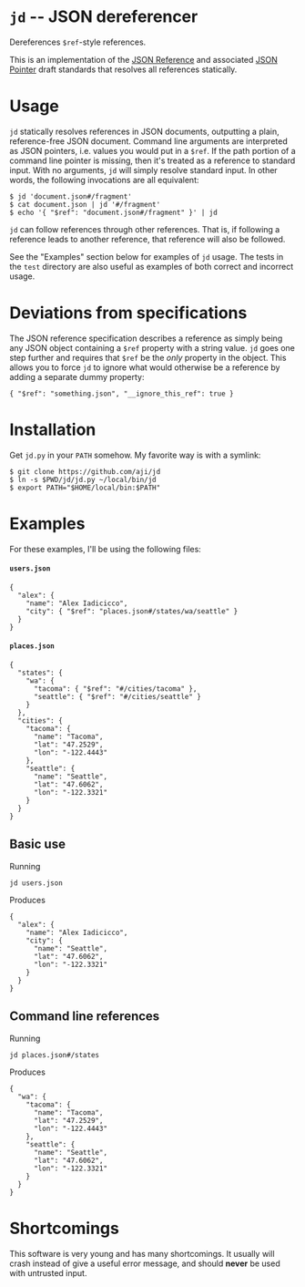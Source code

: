# `jd` -- JSON dereferencer

Dereferences `$ref`-style references.

This is an implementation of the [JSON Reference][json-ref] and associated
[JSON Pointer][json-pointer] draft standards that resolves all references
statically.

[json-ref]: https://tools.ietf.org/html/draft-pbryan-zyp-json-ref-03
[json-pointer]: https://tools.ietf.org/html/draft-ietf-appsawg-json-pointer-04

# Usage

`jd` statically resolves references in JSON documents, outputting a plain,
reference-free JSON document. Command line arguments are interpreted as
JSON pointers, i.e. values you would put in a `$ref`. If the path portion
of a command line pointer is missing, then it's treated as a reference to
standard input. With no arguments, `jd` will simply resolve standard input.
In other words, the following invocations are all equivalent:

```
$ jd 'document.json#/fragment'
$ cat document.json | jd '#/fragment'
$ echo '{ "$ref": "document.json#/fragment" }' | jd
```

`jd` can follow references through other references. That is, if following a
reference leads to another reference, that reference will also be followed.

See the "Examples" section below for examples of `jd` usage. The tests in the
`test` directory are also useful as examples of both correct and incorrect
usage.

# Deviations from specifications

The JSON reference specification describes a reference as simply being any JSON
object containing a `$ref` property with a string value. `jd` goes one step
further and requires that `$ref` be the *only* property in the object. This
allows you to force `jd` to ignore what would otherwise be a reference by
adding a separate dummy property:

```
{ "$ref": "something.json", "__ignore_this_ref": true }
```

# Installation

Get `jd.py` in your `PATH` somehow. My favorite way is with a symlink:

```
$ git clone https://github.com/aji/jd
$ ln -s $PWD/jd/jd.py ~/local/bin/jd
$ export PATH="$HOME/local/bin:$PATH"
```

# Examples

For these examples, I'll be using the following files:

#### `users.json`

```
{
  "alex": {
    "name": "Alex Iadicicco",
    "city": { "$ref": "places.json#/states/wa/seattle" }
  }
}
```

#### `places.json`

```
{
  "states": {
    "wa": {
      "tacoma": { "$ref": "#/cities/tacoma" },
      "seattle": { "$ref": "#/cities/seattle" }
    }
  },
  "cities": {
    "tacoma": {
      "name": "Tacoma",
      "lat": "47.2529",
      "lon": "-122.4443"
    },
    "seattle": {
      "name": "Seattle",
      "lat": "47.6062",
      "lon": "-122.3321"
    }
  }
}
```

## Basic use

Running

```
jd users.json
```

Produces

```
{
  "alex": {
    "name": "Alex Iadicicco",
    "city": {
      "name": "Seattle",
      "lat": "47.6062",
      "lon": "-122.3321"
    }
  }
}
```

## Command line references

Running

```
jd places.json#/states
```

Produces

```
{
  "wa": {
    "tacoma": {
      "name": "Tacoma",
      "lat": "47.2529",
      "lon": "-122.4443"
    },
    "seattle": {
      "name": "Seattle",
      "lat": "47.6062",
      "lon": "-122.3321"
    }
  }
}
```

# Shortcomings

This software is very young and has many shortcomings. It usually will crash
instead of give a useful error message, and should **never** be used with
untrusted input.
